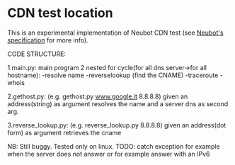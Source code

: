 # CDN test location

This is an experimental implementation of Neubot CDN test (see [Neubot's
specification](https://github.com/bassosimone/neubot-spec/) for more info).

CODE STRUCTURE:

1.main.py: main program 2 nested for cycle(for all dns server->for all hostname):
          -resolve name
          -reverselookup (find the CNAME)
          -traceroute
          -whois
          
2.gethost.py: (e.g. gethost.py www.google.it 8.8.8.8) given an address(string) as argument resolves the name and a server dns as second arg.

3.reverse_lookup.py: (e.g. reverse_lookup.py 8.8.8.8) given an address(dot form) as argument retrieves the cname

NB: Still buggy. Tested only on linux.
TODO: catch exception for example when the server does not answer or for example answer with an IPv6
